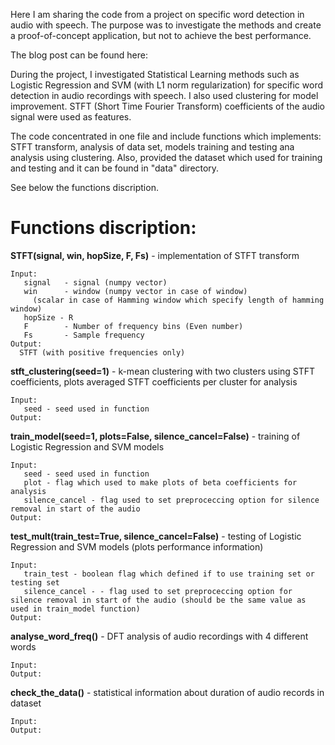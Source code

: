 Here I am sharing the code from a project on specific word detection in audio with speech. The purpose was to investigate the methods and create a proof-of-concept application, but not to achieve the best performance.

The blog post can be found here: 

During the project, I investigated Statistical Learning methods such as Logistic Regression and SVM (with L1 norm regularization) for specific word detection in audio recordings with speech. I also used clustering for model improvement. STFT (Short Time Fourier Transform) coefficients of the audio signal were used as features.

The code concentrated in one file and include functions which implements: STFT transform, analysis of data set, models training and testing ana analysis using clustering. Also, provided the dataset which used for training and testing and it can be found in "data" directory.

See below the functions discription.

# Functions discription:

**STFT(signal, win, hopSize, F, Fs)** - implementation of STFT transform
```
Input:
   signal 	- signal (numpy vector)
   win		- window (numpy vector in case of window) 
     (scalar in case of Hamming window which specify length of hamming window) 
   hopSize - R
   F 		- Number of frequency bins (Even number) 
   Fs 		- Sample frequency
Output:
  STFT (with positive frequencies only)
```

**stft_clustering(seed=1)** - k-mean clustering with two clusters using STFT coefficients, plots averaged STFT coefficients per cluster for analysis
```
Input:
   seed - seed used in function
Output:
```

**train_model(seed=1, plots=False, silence_cancel=False)** - training of Logistic Regression and SVM models
```
Input:
   seed - seed used in function
   plot - flag which used to make plots of beta coefficients for analysis
   silence_cancel - flag used to set preproceccing option for silence removal in start of the audio
Output:
```

**test_mult(train_test=True, silence_cancel=False)** - testing of Logistic Regression and SVM models (plots performance information)
```
Input:
   train_test - boolean flag which defined if to use training set or testing set
   silence_cancel - - flag used to set preproceccing option for silence removal in start of the audio (should be the same value as used in train_model function)
Output:
```

**analyse_word_freq()** - DFT analysis of audio recordings with 4 different words 
```
Input:
Output:
```

**check_the_data()** - statistical information about duration of audio records in dataset
```
Input:
Output:
```

